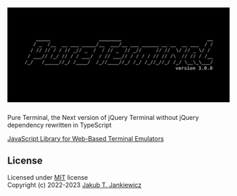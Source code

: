 <h1 align="center">
  <img src="https://github.com/jcubic/jQTerminal/blob/master/assets/ascii_art.svg?raw=true&ver=3.0.0"
       alt="ASCII Art that represents text Pure Terminal - JavaScript Library for Web Based Terminal Emulators" />
</h1>

Pure Terminal, the Next version of jQuery Terminal without jQuery dependency rewritten in TypeScript

[JavaScript Library for Web-Based Terminal Emulators](https://terminal.jcubic.pl)

## License

Licensed under [MIT](http://opensource.org/licenses/MIT) license<br/>
Copyright (c) 2022-2023 [Jakub T. Jankiewicz](https://jcubic.pl/me)
